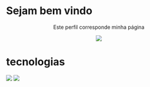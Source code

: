 <h1> Sejam bem vindo </h1>
<p align="center">Este perfil corresponde minha página</p>

<p align="center">
  <a href="https://github.com/DenverCoder1/readme-typing-svg">
	  <img src="https://readme-typing-svg.herokuapp.com?lines=Me+chamo+emmanuelle+coutinho;Sou+advogada,+Desenvolvedora+Full+Stack!&center=true&width=780&height=45">
  </a>
</p>

# tecnologias

<img src="https://img.shields.io/badge/HTML5-F01F7A?style=for-the-badge&logo=Codecov&logoColor=white" />
<img src="https://img.shields.io/badge/CSS3-F01F7A?style=for-the-badge&logo=Codecov&logoColor=white" />


